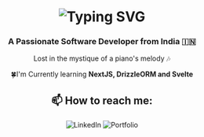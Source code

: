 <h1 align="center">
  <a href="https://git.io/typing-svg" style="text-decoration: none;">
    <img src="https://readme-typing-svg.demolab.com?font=Aboreto&weight=800&size=36&duration=4000&pause=1000&color=0083C6&background=EBFF3900&center=true&multiline=true&random=false&width=450&height=130&lines=Greetings!+;I'm+Abha+Ghildiyal+%F0%9F%9A%80" alt="Typing SVG" />
  </a>
</h1>

<h3 align="center"> A Passionate Software Developer from India 🇮🇳</h3>

<div align="center">
  <p> Lost in the mystique of a piano's melody 🎶 </p>
  <p> 🍀I'm Currently learning <b>NextJS, DrizzleORM and Svelte</b> </p>
</div>

<div>
  <h2 align="center">📫 How to reach me:</h2>
  <p align="center" style="margin-top: 20px;">
    <a href="https://linkedin.com/in/abha-ghildiyal-6ba119223" style="text-decoration: none;">
      <img src="https://img.shields.io/badge/LinkedIn-0077B5?style=for-the-badge&logo=linkedin&logoColor=white; text-decoration: none;" alt="LinkedIn" style="border: none;" target="_blank" />
    </a>
    <a href="https://abha-ghildiyal.vercel.app/" style="text-decoration: none;">
      <img src="https://img.shields.io/badge/Portfolio-000000?style=for-the-badge&logo=vercel&logoColor=white" alt="Portfolio" style="border: none;" />
    </a>
  </p>
</div>
